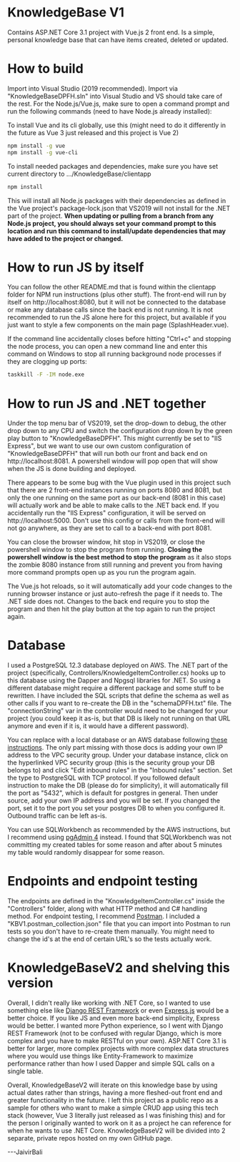 # KnowledgeBase V1
Contains ASP.NET Core 3.1 project with Vue.js 2 front end. Is a simple, personal knowledge base that can have items created, deleted or updated.

# How to build
Import into Visual Studio (2019 recommended). Import via "KnowledgeBaseDPFH.sln" into Visual Studio and VS should take care of the rest. For the Node.js/Vue.js, make sure to open a command prompt and run the following commands (need to have Node.js already installed):

To install Vue and its cli globally, use this (might need to do it differently in the future as Vue 3 just released and this project is Vue 2)
```bash
npm install -g vue
npm install -g vue-cli
```

To install needed packages and dependencies, make sure you have set current directory to .../KnowledgeBase/clientapp 
```bash
npm install
```
This will install all Node.js packages with their dependencies as defined in the Vue project's package-lock.json that VS2019 will not install for the .NET part of the project. **When updating or pulling from a branch from any Node.js project, you should always set your command prompt to this location and run this command to install/update dependencies that may have added to the project or changed.**

# How to run JS by itself
You can follow the other README.md that is found within the clientapp folder for NPM run instructions (plus other stuff). The front-end will run by itself on http://localhost:8080, but it will not be connected to the database or make any database calls since the back end is not running. It is not recommended to run the JS alone here for this project, but available if you just want to style a few components on the main page (SplashHeader.vue). 

If the command line accidentally closes before hitting "Ctrl+c" and stopping the node process, you can open a new command line and enter this command on Windows to stop all running background node processes if they are clogging up ports:

```bash
taskkill -F -IM node.exe
```

# How to run JS and .NET together
Under the top menu bar of VS2019, set the drop-down to debug, the other drop down to any CPU and switch the configuration drop down by the green play button to "KnowledgeBaseDPFH". This might currently be set to "IIS Express", but we want to use our own custom configuration of "KnowledgeBaseDPFH" that will run both our front and back end on http://localhost:8081. A powershell window will pop open that will show when the JS is done building and deployed. 

There appears to be some bug with the Vue plugin used in this project such that there are 2 front-end instances running on ports 8080 and 8081, but only the one running on the same port as our back-end (8081 in this case) will actually work and be able to make calls to the .NET back end. If you accidentally run the "IIS Express" configuration, it will be served on http://localhost:5000. Don't use this config or calls from the front-end will not go anywhere, as they are set to call to a back-end with port 8081.

You can close the browser window, hit stop in VS2019, or close the powershell window to stop the program from running. **Closing the powershell window is the best method to stop the program** as it also stops the zombie 8080 instance from still running and prevent you from having more command prompts open up as you run the program again. 

The Vue.js hot reloads, so it will automatically add your code changes to the running browser instance or just auto-refresh the page if it needs to. The .NET side does not. Changes to the back end require you to stop the program and then hit the play button at the top again to run the project again.

# Database
I used a PostgreSQL 12.3 database deployed on AWS. The .NET part of the project (specifically, Controllers/KnowledgeItemController.cs) hooks up to this database using the Dapper and Npgsql libraries for .NET. So using a different database might require a different package and some stuff to be rewritten. I have included the SQL scripts that define the schema as well as other calls if you want to re-create the DB in the "schemaDPFH.txt" file. The "connectionString" var in the controller would need to be changed for your project (you could keep it as-is, but that DB is likely not running on that URL anymore and even if it is, it would have a different password). 

You can replace with a local database or an AWS database following [these instructions](https://aws.amazon.com/getting-started/tutorials/create-connect-postgresql-db/). The only part missing with those docs is adding your own IP address to the VPC security group. Under your database instance, click on the hyperlinked VPC security group (this is the security group your DB belongs to) and click "Edit inbound rules" in the "Inbound rules" section. Set the type to PostgreSQL with TCP protocol. If you followed default instruction to make the DB (please do for simplicity), it will automatically fill the port as "5432", which is default for postgres in general. Then under source, add your own IP address and you will be set. If you changed the port, set it to the port you set your postgres DB to when you configured it. Outbound traffic can be left as-is.

You can use SQLWorkbench as recommended by the AWS instructions, but I recommend using [pgAdmin 4](https://www.pgadmin.org/) instead. I found that SQLWorkbench was not committing my created tables for some reason and after about 5 minutes my table would randomly disappear for some reason.

# Endpoints and endpoint testing
The endpoints are defined in the "KnowledgeItemController.cs" inside the "Controllers" folder, along with what HTTP method and C# handling method. For endpoint testing, I recommend [Postman](https://www.postman.com/). I included a "KBV1.postman_collection.json" file that you can import into Postman to run tests so you don't have to re-create them manually. You might need to change the id's at the end of certain URL's so the tests actually work.

# KnowledgeBaseV2 and shelving this version
Overall, I didn't really like working with .NET Core, so I wanted to use something else like [Django REST Framework](https://www.django-rest-framework.org/) or even [Express.js](https://expressjs.com/) would be a better choice. If you like JS and even more back-end simplicity, Express would be better. I wanted more Python experience, so I went with Django REST Framework (not to be confused with regular Django, which is more complex and you have to make RESTful on your own). ASP.NET Core 3.1 is better for larger, more complex projects with more complex data structures where you would use things like Entity-Framework to maximize performance rather than how I used Dapper and simple SQL calls on a single table.

Overall, KnowledgeBaseV2 will iterate on this knowledge base by using actual dates rather than strings, having a more fleshed-out front end and greater functionality in the future. I left this project as a public repo as a sample for others who want to make a simple CRUD app using this tech stack (however, Vue 3 literally just released as I was finishing this) and for the person I originally wanted to work on it as a project he can reference for when he wants to use .NET Core. KnowledgeBaseV2 will be divided into 2 separate, private repos hosted on my own GitHub page.

---JaivirBali
